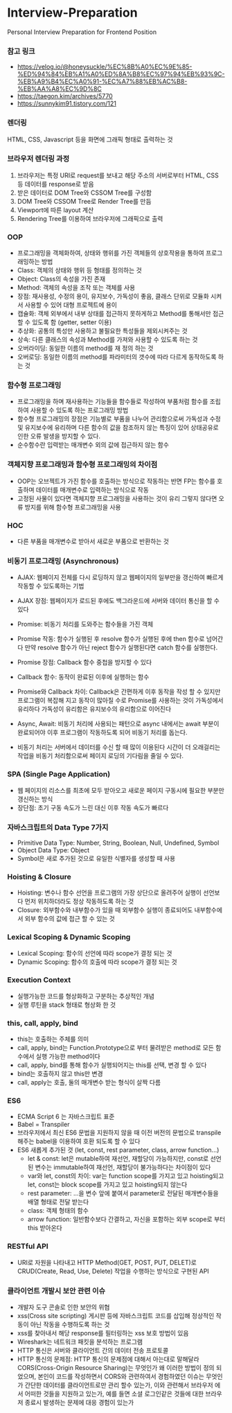 # Interview-Preparation
Personal Interview Preparation for Frontend Position

### 참고 링크
* https://velog.io/@honeysuckle/%EC%8B%A0%EC%9E%85-%ED%94%84%EB%A1%A0%ED%8A%B8%EC%97%94%EB%93%9C-%EB%A9%B4%EC%A0%91-%EC%A7%88%EB%AC%B8-%EB%AA%A8%EC%9D%8C
* https://taegon.kim/archives/5770
* https://sunnykim91.tistory.com/121

### 렌더링
HTML, CSS, Javascript 등을 화면에 그래픽 형태로 출력하는 것

### 브라우저 렌더링 과정
1. 브라우저는 특정 URI로 request를 보내고 해당 주소의 서버로부터 HTML, CSS 등 데이터를 response로 받음
2. 받은 데이터로 DOM Tree와 CSSOM Tree를 구성함
3. DOM Tree와 CSSOM Tree로 Render Tree를 만듬
4. Viewport에 따른 layout 계산
5. Rendering Tree를 이용하여 브라우저에 그래픽으로 출력

### OOP
* 프로그래밍을 객체화하여, 상태와 행위를 가진 객체들의 상호작용을 통하여 프로그래밍하는 방법
* Class: 객체의 상태와 행위 등 형태를 정의하는 것
* Object: Class의 속성을 가진 존재
* Method: 객체의 속성을 조작 또는 객체를 사용
* 장점: 재사용성, 수정의 용이, 유지보수, 가독성이 좋음, 클래스 단위로 모듈화 시켜서 사용할 수 있어 대형 프로젝트에 용이
* 캡슐화: 객체 외부에서 내부 상태를 접근하지 못하게하고 Method를 통해서만 접근 할 수 있도록 함 (getter, setter 이용)
* 추상화: 공통의 특성만 사용하고 불필요한 특성들을 제외시켜주는 것
* 상속: 다른 클래스의 속성과 Method를 가져와 사용할 수 있도록 하는 것
* 오버라이딩: 동일한 이름의 method를 재 정의 하는 것
* 오버로딩: 동일한 이름의 method를 파라미터의 갯수에 따라 다르게 동작하도록 하는 것

### 함수형 프로그래밍
* 프로그래밍을 하며 재사용하는 기능들을 함수들로 작성하여 부품처럼 함수를 조립하여 사용할 수 있도록 하는 프로그래밍 방법
* 함수형 프로그래밍의 장점은 기능별로 부품을 나누어 관리함으로써 가독성과 수정 및 유지보수에 유리하며 다른 함수의 값을 참조하지 않는 특징이 있어 상태공유로 인한 오류 발생을 방지할 수 있다.
* 순수함수란 입력받는 매개변수 외의 값에 접근하지 않는 함수

### 객체지향 프로그래밍과 함수형 프로그래밍의 차이점
* OOP는 오브젝트가 가진 함수를 호출하는 방식으로 작동하는 반면 FP는 함수를 호출하며 데이터를 매개변수로 입력하는 방식으로 작동
* 고정된 사물이 있다면 객체지향 프로그래밍을 사용하는 것이 유리 그렇지 않다면 오류 방지를 위해 함수형 프로그래밍을 사용

### HOC
* 다른 부품을 매개변수로 받아서 새로운 부품으로 반환하는 것

### 비동기 프로그래밍 (Asynchronous)
* AJAX: 웹페이지 전체를 다시 로딩하지 않고 웹페이지의 일부만을 갱신하여 빠르게 작동할 수 있도록하는 기법
* AJAX 장점: 웹페이지가 로드된 후에도 백그라운드에 서버와 데이터 통신을 할 수 있다

* Promise: 비동기 처리를 도와주는 함수들을 가진 객체
* Promise 작동: 함수가 실행된 후 resolve 함수가 실행된 후에 then 함수로 넘어간다 만약 resolve 함수가 아닌 reject 함수가 실행된다면 catch 함수를 실행한다.
* Promise 장점: Callback 함수 중첩을 방지할 수 있다

* Callback 함수: 동작이 완료된 이후에 실행하는 함수

* Promise와 Callback 차이: Callback은 간편하게 이후 동작을 작성 할 수 있지만 프로그램이 복잡해 지고 동작이 많아질 수로 Promise를 사용하는 것이 가독성에서 유리하다 가독성이 유리함은 유지보수의 유리함으로 이어진다

* Async, Await: 비동기 처리에 사용되는 패턴으로 async 내에서는 await 부분이 완료되어야 이후 프로그램이 작동하도록 되어 비동기 처리를 돕는다.

* 비동기 처리는 서버에서 데이터를 수신 할 때 많이 이용된다 시간이 더 오래걸리는 작업을 비동기 처리함으로써 페이지 로딩의 기다림을 줄일 수 있다.

### SPA (Single Page Application)
* 웹 페이지의 리소스를 최초에 모두 받아오고 새로운 페이지 구동시에 필요한 부분만 갱신하는 방식
* 장단점: 초기 구동 속도가 느린 대신 이후 작동 속도가 빠르다

### 자바스크립트의 Data Type 7가지
* Primitive Data Type: Number, String, Boolean, Null, Undefined, Symbol
* Object Data Type: Object
* Symbol은 새로 추가된 것으로 유일한 식별자를 생성할 때 사용

### Hoisting & Closure
* Hoisting: 변수나 함수 선언을 프로그램의 가장 상단으로 올려주어 실행이 선언보다 먼저 위치하더라도 정상 작동하도록 하는 것
* Closure: 외부함수와 내부함수가 있을 때 외부함수 실행이 종료되어도 내부함수에서 외부 함수의 값에 접근 할 수 있는 것

### Lexical Scoping & Dynamic Scoping
* Lexical Scoping: 함수의 선언에 따라 scope가 결정 되는 것
* Dynamic Scoping: 함수의 호출에 따라 scope가 결정 되는 것

### Execution Context
* 실행가능한 코드를 형상화하고 구분하는 추상적인 개념
* 실행 루틴을 stack 형태로 형상화 한 것

### this, call, apply, bind
* this는 호출하는 주체를 의미
* call, apply, bind는 Function.Prototype으로 부터 물려받은 method로 모든 함수에서 실행 가능한 method이다
* call, apply, bind를 통해 함수가 실행되어지는 this를 선택, 변경 할 수 있다
* bind는 호출하지 않고 this만 변경
* call, apply는 호출, 둘의 매개변수 받는 형식이 살짝 다름

### ES6
* ECMA Script 6 는 자바스크립트 표준
* Babel = Transpiler
* 브라우저에서 최신 ES6 문법을 지원하지 않을 때 이전 버전의 문법으로 transpile 해주는 babel을 이용하여 호환 되도록 할 수 있다
* ES6 새롭게 추가된 것 (let, const, rest parameter, class, arrow function...)
  * let & const: let은 mutable하여 재선언, 재할당이 가능하지만, const로 선언된 변수는 immutable하여 재선언, 재할당이 불가능하다는 차이점이 있다
  * var와 let, const의 차이: var는 function scope를 가지고 있고 hoisting되고 let, const는 block scope를 가지고 있고 hoisting되지 않는다
  * rest parameter: ...을 변수 앞에 붙여서 parameter로 전달된 매개변수들을 배열 형태로 전달 받는다
  * class: 객체 형태의 함수
  * arrow function: 일반함수보다 간결하고, 자신을 포함하는 외부 scope로 부터 this 받아온다

 ### RESTful API
 * URI로 자원을 나타내고 HTTP Method(GET, POST, PUT, DELET)로 CRUD(Create, Read, Use, Delete) 작업을 수행하는 방식으로 구현된 API
 
 ### 클라이언트 개발시 보안 관련 이슈
 * 개발자 도구 콘솔로 인한 보안의 위협
 * xss(Cross site scripting) 게시판 등에 자바스크립트 코드를 삽입해 정상적인 작동이 아닌 작동을 수행하도록 하는 것
 * xss를 찾아내서 해당 response를 필터링하는 xss 보호 방법이 있음
 * Wireshark는 네트워크 패킷을 분석하는 프로그램
 * HTTP 통신은 서버와 클라이언트 간의 데이터 전송 프로토콜
 * HTTP 통신의 문제점: 
HTTP 통신의 문제점에 대해서 아는대로 말해달라
CORS(Cross-Origin Resource Sharing)는 무엇인가 왜 이러한 방법이 정의 되었으며, 본인이 코드를 작성하면서 CORS와 관련하여서 경험하였던 이슈는 무엇인가
간단한 데이터를 클라이언트로만 관리 할수 있는가, 이와 관련해서 브라우저 에서 어떠한 것들을 지원하고 있는가, 예를 들면 소셜 로그인같은 것들에 대한 브라우저 종료시 발생하는 문제에 대응 경험이 있는가
